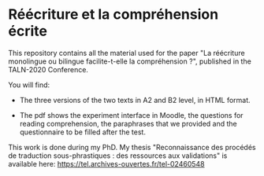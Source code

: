 # Réécriture et la compréhension écrite 

This repository contains all the material used for the paper "La réécriture monolingue ou bilingue facilite-t-elle la compréhension ?", published in the TALN-2020 Conference. 

You will find: 

- The three versions of the two texts in A2 and B2 level, in HTML format. 

- The pdf shows the experiment interface in Moodle, the questions for reading comprehension, the paraphrases that we provided and the questionnaire to be filled after the test. 

This work is done during my PhD. My thesis "Reconnaissance des procédés de traduction sous-phrastiques : des ressources aux validations" is available here: https://tel.archives-ouvertes.fr/tel-02460548
